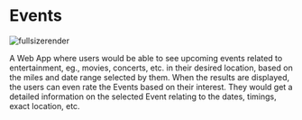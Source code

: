 # Events

![fullsizerender](https://user-images.githubusercontent.com/27262988/31465369-c9849ede-aea1-11e7-8481-747209337a08.jpg)

A Web App where users would be able to see upcoming events related to entertainment, eg., movies, concerts, etc. in their desired location, based on the miles and date range selected by them.
When the results are displayed, the users can even rate the Events based on their interest. 
They would get a detailed information on the selected Event relating to the dates, timings, exact location, etc.
